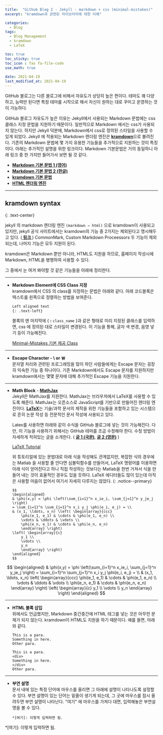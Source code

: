 ```yaml
---
title:  "Github Blog 2 - Jekyll - markdown + css (minimal-mistakes)"
excerpt: "kramdown과 관련된 라이브러리에 대한 이해"

categories:
  - Blog
tags:
  - Blog Management
  - kramdown
  - LaTeX

toc: true
toc_sticky: true
toc_icon : fas fa-file-code
use_math: true
 
date: 2021-04-19
last_modified_at: 2021-04-19
---
```


GitHub 블로그는 다른 블로그에 비해서 자유도가 상당히 높은 편이다. 테마도 꽤 다양하고, 능력만 된다면 특정 테마를 시작으로 해서 자신이 원하는 대로 꾸미고 운영하는 것이 가능하다.    

GitHub 블로그 자유도가 높은 이유는 Jekyll에서 사용되는 Markdown 문법에는 css 클래스 지정 문법을 지원하기 때문이다. 일반적으로 Markdown 에서는 css가 사용되지 않는다. 하지만 Jekyll 덕분에, Markdown에서 css로 정의된 스타일을 사용할 수 있게 되었다. Jekyll 에 적용되는 Markdown 렌더링 엔진은 [**kramdown**](https://kramdown.gettalong.org/index.html)으로 불려진다. 기존의 Markdown 문법에 몇 가지 유용한 기능들을 추가적으로 지원하는 것이 특징이다. 아래는 추가적인 설명을 위한 링크이다. Markdown 기본문법은 거의 동일하니 아래 링크 중 한 가지만 들어가서 보면 될 것 같다.  

- [**Markdown 기본 문법 1 (영어)**](https://www.markdownguide.org/basic-syntax/)
- [**Markdown 기본 문법 2 (한글)**](https://www.markdowntutorial.com/kr/)
- [**kramdown 기본 문법**](https://kramdown.gettalong.org/syntax.html#kramdown-syntax)  
- [**HTML 렌더링 엔진**](https://velog.io/@codenmh0822/%EB%A0%8C%EB%8D%94%EB%A7%81Rendering)

*********

## **kramdown syntax**
{: .text-center}  

jekyll 의 markdown 렌더링 엔진 `(markdown ⇒ html)` 으로 kramdown이 사용되고 있지만, jekyll 공식 사이트에서는 kramdown의 기능 중 2가지는 제외된다고 명시해두고 있다. ([ **링크** ](https://jekyllrb.com/docs/configuration/markdown/)) CommonMark, Custom Markdown Proceessors 두 기능이 제외되는데, 나머지 기능은 모두 지원이 된다.  

kramdown은 Markdown 뿐만 아니라, HTML도 지원을 하므로, 홈페이지 작성시에 Markdown, HTML을 병행하여 사용할 수 있다.

그 중에서 눈 여겨 봐야할 것 같은 기능들을 아래에 정리한다.

-------
- **Markdown Element에 CSS Class 지정**  
kramdown에서 CSS 의 class를 지정하는 문법은 아래와 같다. 아래 코드블록은 텍스트를 왼쪽으로 정렬하는 방법을 보여준다.  

    ```markdown
    Left aligned text
    {: .text-left}
    ```

    블록의 맨 마지막에 { **:** `class_name` }과 같은 형태로 미리 지정된 클래스를 입력하면, css 에 정의된 대로 스타일이 변경된다. 이 기능을 통해, 글자 색 변경, 음영 넣기 등이 가능해진다.  

    [Minimal-Mistakes 기본 제공 Class](https://mmistakes.github.io/minimal-mistakes/docs/utility-classes/)

-------
- **Escape Character - \\ or ￦**  
문자열 처리와 관련된 프로그래밍을 많이 하던 사람들에게는 Escape 문자는 굉장히 익숙한 기능 중 하나이다. 기존 Markdown에서도 Escape 문자를 지원하지만 kramdown에서는 몇몇 문자에 대해 추가적인 Escape 기능을 지원한다.

-------
- **Math Block** - [**MathJax**](http://docs.mathjax.org/en/latest/)  
Jekyll은 MathJax를 지원한다. MathJax는 브라우저에서 LaTeX를 사용할 수 있도록 해준다. MathJax는 오픈소스로 JavaScript를 기반으로 만들어진 렌더링 엔진이다. [**LaTeX**](https://www.latex-project.org/)는 기술/과학 문서의 제작을 위한 기능들을 포함하고 있는 시스템으로 흔히 논문 작성 등 전문적인 문서 작성에 사용되고 있다.  

    Latex를 사용하면 아래와 같이 수식을 GitHub 블로그에 넣는 것이 가능해진다. 다만, 이 기능을 사용하기 위해서는 GitHub 테마를 조금 수정해야 한다. 수정 방법이 자세하게 적혀있는 글을 소개한다. ( [**글 1 (국문)**](https://mkkim85.github.io/blog-apply-mathjax-to-jekyll-and-github-pages/), [**글 2 (영문)**](http://benlansdell.github.io/computing/mathjax/) ) 

    [LaTeX Tutorial](https://latex-tutorial.com/)

    위 튜토리얼에 있는 문법대로 아래 식을 작성해도 관계없지만, 복잡한 식의 경우에는 Matlab 을 사용할 줄 안다면 심볼릭함수를 만들어서, LaTeX 명령어를 이용하면 아래 식이 얻어진다고 하니 직접 작성하는 것보다는 Matlab을 한번 거쳐서 식을 만들어 내는 것이 효율적인 경우도 있을 듯하다. LaTeX 에디터들도 많이 있는데 아직은 사용할 마음이 없어서 여기서 자세히 다루지는 않았다.
    {: .notice--primary}  

    ```
    $$
    \begin{aligned}
    & \phi(x,y) = \phi \left(\sum_{i=1}^n x_ie_i, \sum_{j=1}^n y_je_j \right)
    = \sum_{i=1}^n \sum_{j=1}^n x_i y_j \phi(e_i, e_j) = \\
    & (x_1, \ldots, x_n) \left( \begin{array}{ccc}
        \phi(e_1, e_1) & \cdots & \phi(e_1, e_n) \\
        \vdots & \ddots & \vdots \\
        \phi(e_n, e_1) & \cdots & \phi(e_n, e_n)
        \end{array} \right)
    \left( \begin{array}{c}
        y_1 \\
        \vdots \\
        y_n
        \end{array} \right)
    \end{aligned}
    $$
    ```

$$
\begin{aligned}
& \phi(x,y) = \phi \left(\sum_{i=1}^n x_ie_i, \sum_{j=1}^n y_je_j \right)
= \sum_{i=1}^n \sum_{j=1}^n x_i y_j \phi(e_i, e_j) = \\
& (x_1, \ldots, x_n) \left( \begin{array}{ccc}
    \phi(e_1, e_1) & \cdots & \phi(e_1, e_n) \\
    \vdots & \ddots & \vdots \\
    \phi(e_n, e_1) & \cdots & \phi(e_n, e_n)
    \end{array} \right)
\left( \begin{array}{c}
    y_1 \\
    \vdots \\
    y_n
    \end{array} \right)
\end{aligned}
$$


-------
- **HTML 블록 삽입**  
위에서도 언급했지만, Markdown 중간중간에 HTML 태그를 넣는 것은 아무런 문제가 되지 않는다. kramdown이 HTML도 지원을 하기 때문이다. 예를 들면, 아래와 같다.

    ```
    This is a para.
    Something in here.
    Other para.  
    ```

    ```
    This is a para.
    <div>
    Something in here.
    </div>
    Other para.
    ```

-------
- **부연 설명**  
문서 내에 있는 특정 단어에 마우스를 올리면 그 아래에 설명이 나타나도록 설정할 수 있다. 부연 설명이 있는 단어는 밑줄이 생기게 되는데, 그 곳에 마우스를 잠시 올려두면 부연 설명이 나타난다. "여기" 에 마우스를 가져다 대면, 입력해놓은 부연설명을 볼 수 있다.

    ```
    *[여기]: 이렇게 입력하면 됨.
    ```  

*[여기]: 이렇게 입력하면 됨.

    